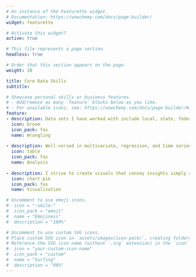 ```yaml
---
# An instance of the Featurette widget.
# Documentation: https://wowchemy.com/docs/page-builder/
widget: featurette

# Activate this widget?
active: true

# This file represents a page section.
headless: true

# Order that this section appears on the page.
weight: 30

title: Core Data Skills
subtitle:

# Showcase personal skills or business features.
# - Add/remove as many `feature` blocks below as you like.
# - For available icons, see: https://wowchemy.com/docs/page-builder/#icons
feature:
- description: Data sets I have worked with include local, state, federal government agency data, Open Portal data, courts data, hospital admissions data
  icon: broom
  icon_pack: fas
  name: Wrangling
  
- description: Well-versed in multivariate, regression, and time series analysis, count data modeling. Fluent in Stata and R
  icon: table
  icon_pack: fas
  name: Analysis
  
- description: I strive to create visuals that convey insights simply and meaningfully at various stages of the data analysis process
  icon: chart-pie
  icon_pack: fas
  name: Visualization

# Uncomment to use emoji icons.
#- icon = ":smile:"
#  icon_pack = "emoji"
#  name = "Emojiness"
#  description = "100%"  

# Uncomment to use custom SVG icons.
# Place custom SVG icon in `assets/images/icon-pack/`, creating folders if necessary.
# Reference the SVG icon name (without `.svg` extension) in the `icon` field.
#- icon = "your-custom-icon-name"
#  icon_pack = "custom"
#  name = "Surfing"
#  description = "90%"
---
```

